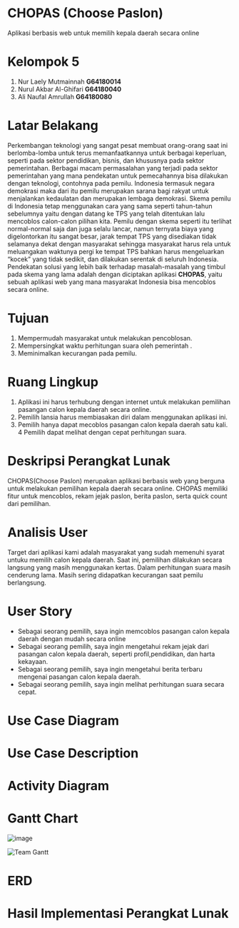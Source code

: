 # CHOPAS (Choose Paslon)
Aplikasi berbasis web untuk memilih kepala daerah secara online
# Kelompok 5
  1. Nur Laely Mutmainnah   **G64180014**
  2. Nurul Akbar Al-Ghifari **G64180040**
  3. Ali Naufal Amrullah    **G64180080**
# Latar Belakang
Perkembangan teknologi yang sangat pesat membuat orang-orang saat ini berlomba-lomba untuk terus memanfaatkannya untuk berbagai keperluan, seperti pada sektor pendidikan, bisnis, dan khususnya pada sektor pemerintahan. Berbagai macam permasalahan yang terjadi pada sektor pemerintahan yang mana pendekatan untuk pemecahannya bisa dilakukan dengan teknologi, contohnya pada pemilu. Indonesia termasuk negara demokrasi maka dari itu pemilu merupakan sarana bagi rakyat untuk menjalankan kedaulatan dan merupakan lembaga demokrasi. Skema pemilu di Indonesia tetap menggunakan cara yang sama seperti tahun-tahun sebelumnya yaitu dengan datang ke TPS yang telah ditentukan lalu mencoblos calon-calon pilihan kita. Pemilu dengan skema seperti itu terlihat normal-normal saja dan juga selalu lancar, namun ternyata biaya yang digelontorkan itu sangat besar, jarak tempat TPS yang disediakan tidak selamanya dekat dengan masyarakat sehingga masyarakat harus rela untuk meluangakan waktunya pergi ke tempat TPS bahkan harus mengeluarkan “kocek” yang tidak sedikit,  dan dilakukan serentak di seluruh Indonesia. Pendekatan solusi yang lebih baik terhadap masalah-masalah yang timbul pada skema yang lama adalah dengan diciptakan aplikasi **CHOPAS**, yaitu sebuah aplikasi web yang mana masyarakat Indonesia bisa mencoblos secara online.
# Tujuan
1.	Mempermudah masyarakat untuk melakukan pencoblosan.
2.	Mempersingkat waktu perhitungan suara oleh pemerintah .
3.	Meminimalkan kecurangan pada pemilu.
# Ruang Lingkup
1. Aplikasi ini harus terhubung dengan internet untuk melakukan pemilihan pasangan calon kepala daerah secara online.
2. Pemilih lansia harus membiasakan diri dalam menggunakan aplikasi ini.
3. Pemilih hanya dapat mecoblos pasangan calon kepala daerah satu kali. 
4  Pemilih dapat melihat dengan cepat perhitungan suara.
# Deskripsi Perangkat Lunak
CHOPAS(Choose Paslon) merupakan aplikasi berbasis web yang berguna untuk melakukan  pemilihan kepala daerah secara online. CHOPAS memiliki fitur untuk mencoblos, rekam jejak paslon, berita paslon, serta quick count dari pemilihan.
# Analisis User
Target dari aplikasi kami adalah masyarakat yang sudah memenuhi syarat untuku memilih calon kepala daerah. Saat ini, pemilihan dilakukan secara langsung yang masih menggunakan kertas. Dalam perhitungan suara masih cenderung lama. Masih sering didapatkan kecurangan saat pemilu berlangsung.
# User Story
- Sebagai seorang pemilih, saya ingin memcoblos pasangan calon kepala daerah dengan mudah secara online
- Sebagai seorang pemilih, saya ingin mengetahui rekam jejak dari pasangan calon kepala daerah, seperti profil,pendidikan, dan harta kekayaan.
- Sebagai seorang pemilih, saya ingin mengetahui berita terbaru mengenai pasangan calon kepala daerah.
- Sebagai seorang pemilih, saya ingin melihat perhitungan suara secara cepat.


# Use Case Diagram


# Use Case Description 

# Activity Diagram

# Gantt Chart
![image](https://user-images.githubusercontent.com/48080443/82117376-bd4dbb80-9799-11ea-94d7-fc3829b4b669.png)

![Team Gantt](https://user-images.githubusercontent.com/48080443/82117761-a492d500-979c-11ea-90e3-e7c698111b1e.png)
# ERD

# Hasil Implementasi Perangkat Lunak







